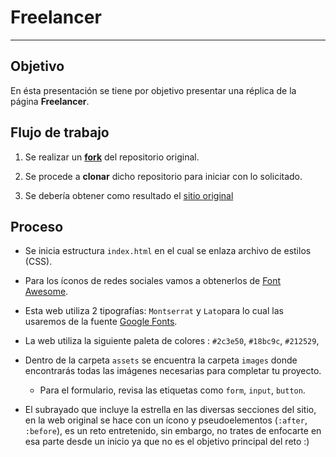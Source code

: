 # Freelancer


***
## Objetivo

En ésta presentación se tiene por objetivo presentar una réplica de la página **Freelancer**.

## Flujo de trabajo

1. Se realizar un [**fork**](https://gist.github.com/ivandevp/1de47ae69a5e139a6622d78c882e1f74) del repositorio original.

2. Se procede a **clonar** dicho repositorio para iniciar con lo solicitado.


3. Se debería obtener como resultado el [sitio original](https://blackrockdigital.github.io/startbootstrap-freelancer/)

## Proceso

* Se inicia estructura `index.html` en el cual se enlaza archivo de estilos (CSS).

* Para los íconos de redes sociales vamos a obtenerlos de [Font Awesome](http://fontawesome.io/).

* Esta web utiliza 2 tipografías: `Montserrat` y `Lato`para lo cual las usaremos de la fuente [Google Fonts](https://fonts.google.com/).

* La web utiliza la siguiente paleta de colores : `#2c3e50`, `#18bc9c`, `#212529`,

* Dentro de la carpeta `assets` se encuentra la carpeta `images` donde
  encontrarás todas las imágenes necesarias para completar tu proyecto.

  - Para el formulario, revisa las etiquetas como `form`, `input`, `button`.

* El subrayado que incluye la estrella en las diversas secciones del sitio, en
  la web original se hace con un ícono y pseudoelementos (`:after`, `:before`),
  es un reto entretenido, sin embargo, no trates de enfocarte en esa parte desde
  un inicio ya que no es el objetivo principal del reto :)
